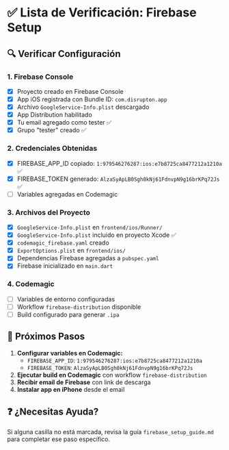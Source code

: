 # ✅ Lista de Verificación: Firebase Setup

## 🔍 Verificar Configuración

### 1. Firebase Console
- [x] Proyecto creado en Firebase Console
- [x] App iOS registrada con Bundle ID: `com.disrupton.app`
- [x] Archivo `GoogleService-Info.plist` descargado
- [x] App Distribution habilitado
- [x] Tu email agregado como tester ✅
- [x] Grupo "tester" creado ✅

### 2. Credenciales Obtenidas
- [x] FIREBASE_APP_ID copiado: `1:979546276287:ios:e7b8725ca8477212a1210a` ✅
- [x] FIREBASE_TOKEN generado: `AlzaSyApLB0Sgh0kNj61FdnvpN9g16brKPq72Js` ✅
- [ ] Variables agregadas en Codemagic

### 3. Archivos del Proyecto
- [x] `GoogleService-Info.plist` en `frontend/ios/Runner/`
- [x] `GoogleService-Info.plist` incluido en proyecto Xcode ✅
- [x] `codemagic_firebase.yaml` creado
- [x] `ExportOptions.plist` en `frontend/ios/`
- [x] Dependencias Firebase agregadas a `pubspec.yaml`
- [x] Firebase inicializado en `main.dart`

### 4. Codemagic
- [ ] Variables de entorno configuradas
- [ ] Workflow `firebase-distribution` disponible
- [ ] Build configurado para generar `.ipa`

## 🚀 Próximos Pasos

1. **Configurar variables en Codemagic:**
   - `FIREBASE_APP_ID`: `1:979546276287:ios:e7b8725ca8477212a1210a`
   - `FIREBASE_TOKEN`: `AlzaSyApLB0Sgh0kNj61FdnvpN9g16brKPq72Js`
2. **Ejecutar build en Codemagic** con workflow `firebase-distribution`
3. **Recibir email de Firebase** con link de descarga
4. **Instalar app en iPhone** desde el email

## ❓ ¿Necesitas Ayuda?

Si alguna casilla no está marcada, revisa la guía `firebase_setup_guide.md` para completar ese paso específico.
